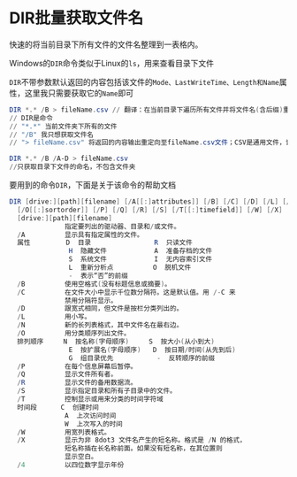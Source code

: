 # DIR批量获取文件名




快速的将当前目录下所有文件的文件名整理到一表格内。

<!--more-->

Windows的`DIR`命令类似于Linux的`ls`，用来查看目录下文件

`DIR`不带参数默认返回的内容包括该文件的`Mode、LastWriteTime、Length和Name`属性，这里我只需要获取它的`Name`即可

```powershell
DIR *.* /B > fileName.csv // 翻译：在当前目录下遍历所有文件并将文件名(含后缀)重定向至`fileName.csv`文件
// DIR是命令
// "*.*" 当前文件夹下所有的文件
// "/B" 我只想获取文件名
// "> fileName.csv" 将返回的内容输出重定向至fileName.csv文件；CSV是通用文件，记事本和Excel都可以打开
```
```powershell
DIR *.* /B /A-D > fileName.csv
//只获取目录下文件的命名，不包含文件夹
```

要用到的命令`DIR`，下面是关于该命令的帮助文档

```powershell
DIR [drive:][path][filename] [/A[[:]attributes]] [/B] [/C] [/D] [/L] [/N]
  [/O[[:]sortorder]] [/P] [/Q] [/R] [/S] [/T[[:]timefield]] [/W] [/X] [/4]
  [drive:][path][filename]
              指定要列出的驱动器、目录和/或文件。
  /A          显示具有指定属性的文件。
  属性         D  目录                R  只读文件
               H  隐藏文件            A  准备存档的文件
               S  系统文件            I  无内容索引文件
               L  重新分析点          O  脱机文件
               -  表示“否”的前缀
  /B          使用空格式(没有标题信息或摘要)。
  /C          在文件大小中显示千位数分隔符。这是默认值。用 /-C 来
              禁用分隔符显示。
  /D          跟宽式相同，但文件是按栏分类列出的。
  /L          用小写。
  /N          新的长列表格式，其中文件名在最右边。
  /O          用分类顺序列出文件。
  排列顺序     N  按名称(字母顺序)     S  按大小(从小到大)
               E  按扩展名(字母顺序)   D  按日期/时间(从先到后)
               G  组目录优先           -  反转顺序的前缀
  /P          在每个信息屏幕后暂停。
  /Q          显示文件所有者。
  /R          显示文件的备用数据流。
  /S          显示指定目录和所有子目录中的文件。
  /T          控制显示或用来分类的时间字符域
  时间段      C  创建时间
              A  上次访问时间
              W  上次写入的时间
  /W          用宽列表格式。
  /X          显示为非 8dot3 文件名产生的短名称。格式是 /N 的格式，
              短名称插在长名称前面。如果没有短名称，在其位置则
              显示空白。
  /4          以四位数字显示年份
```



